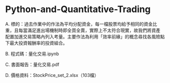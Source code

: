 # Python-and-Quantitative-Trading
A. 標的：過去作業中的作法為平均分配資金，每一檔股票均給予相同的資金比重，且每當滿足進出場機制時即全買全賣，實際上不太符合現實，故我們將資產
配置加進交易策略內列入考量。主要作法為利用「效率前緣」的概念尋找各風險點下最大投資報酬率的投資組合。

B. 程式碼：量化交易.ipynb

C. 書面報告：量化交易.pdf

D. 價格資料：StockPrice_set_2.xlsx（103檔）
